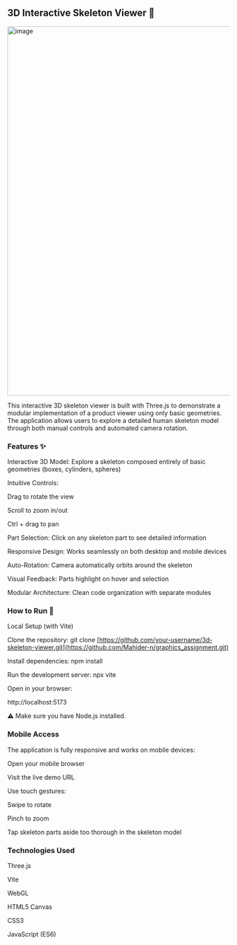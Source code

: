 ## 3D Interactive Skeleton Viewer 🦴


<img width="835" alt="image" src="https://github.com/user-attachments/assets/9f84e3ff-8306-4029-a38f-135a459ba619" />


This interactive 3D skeleton viewer is built with Three.js to demonstrate a modular implementation of a product viewer using only basic geometries. The application allows users to explore a detailed human skeleton model through both manual controls and automated camera rotation.

### Features ✨
Interactive 3D Model: Explore a skeleton composed entirely of basic geometries (boxes, cylinders, spheres)

Intuitive Controls:

Drag to rotate the view

Scroll to zoom in/out

Ctrl + drag to pan

Part Selection: Click on any skeleton part to see detailed information

Responsive Design: Works seamlessly on both desktop and mobile devices

Auto-Rotation: Camera automatically orbits around the skeleton

Visual Feedback: Parts highlight on hover and selection

Modular Architecture: Clean code organization with separate modules

### How to Run 🚀
Local Setup (with Vite)

Clone the repository:
git clone [https://github.com/your-username/3d-skeleton-viewer.git](https://github.com/Mahider-n/graphics_assignment.git)
 

Install dependencies:
npm install

Run the development server:
npx vite

Open in your browser:
 
http://localhost:5173


⚠️ Make sure you have Node.js installed.




### Mobile Access
The application is fully responsive and works on mobile devices:

Open your mobile browser

Visit the live demo URL

Use touch gestures:

Swipe to rotate

Pinch to zoom

Tap skeleton parts aside  too thorough in the skeleton model

### Technologies Used
Three.js 

Vite 

WebGL

HTML5 Canvas

CSS3

JavaScript (ES6)
